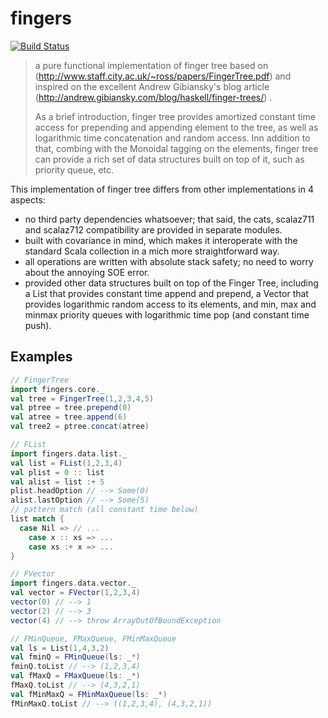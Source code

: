 # fingers

[![Build Status](https://travis-ci.org/shengc/fingers.svg?branch=master)](https://travis-ci.org/shengc/fingers)

> a pure functional implementation of finger tree based on 
> (http://www.staff.city.ac.uk/~ross/papers/FingerTree.pdf)
> and inspired on the excellent Andrew Gibiansky's blog article 
> (http://andrew.gibiansky.com/blog/haskell/finger-trees/) .
> 
> As a brief introduction, finger tree provides amortized constant 
> time access for prepending and appending element to the tree, as
> well as logarithmic time concatenation and random access. Inn addition
> to that, combing with the Monoidal tagging on the  elements, finger 
> tree can provide a rich set of data structures built on top of it, 
> such as priority queue, etc.
> 
This implementation of finger tree differs from other implementations in
4 aspects:
- no third party dependencies whatsoever; that said, the cats, scalaz711
and scalaz712 compatibility are provided in separate modules.
- built with covariance in mind, which makes it interoperate with the 
standard Scala collection in a mich more straightforward way.
- all operations are written with absolute stack safety; no need to worry
about the annoying SOE error.
- provided other data structures built on top of the Finger Tree, including 
a List that provides constant time append and prepend, a Vector that provides
logarithmic random access to its elements, and min, max and minmax priority 
queues with logarithmic time pop (and constant time push). 

## Examples
```scala
// FingerTree
import fingers.core._
val tree = FingerTree(1,2,3,4,5)
val ptree = tree.prepend(0)
val atree = tree.append(6)
val tree2 = ptree.concat(atree)

// FList
import fingers.data.list._
val list = FList(1,2,3,4)
val plist = 0 :: list
val alist = list :+ 5
plist.headOption // --> Some(0)
alist.lastOption // --> Some(5)
// pattern match (all constant time below)
list match {
  case Nil => // ...
	case x :: xs => ...
	case xs :+ x => ...
}

// FVector
import fingers.data.vector._
val vector = FVector(1,2,3,4)
vector(0) // --> 1
vector(2) // --> 3
vector(4) // --> throw ArrayOutOfBoundException

// FMinQueue, FMaxQueue, FMinMaxQueue
val ls = List(1,4,3,2)
val fminQ = FMinQueue(ls: _*)
fminQ.toList // --> (1,2,3,4)
val fMaxQ = FMaxQueue(ls: _*)
fMaxQ.toList // --> (4,3,2,1)
val fMinMaxQ = FMinMaxQueue(ls: _*)
fMinMaxQ.toList // --> ((1,2,3,4), (4,3,2,1))
```
